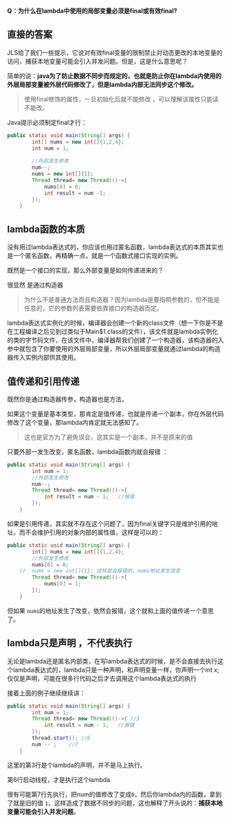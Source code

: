**Q：为什么在lambda中使用的局部变量必须是final或有效final?**

## 直接的答案

JLS给了我们一些提示，它说对有效final变量的限制禁止对动态更改的本地变量的访问，捕获本地变量可能会引入并发问题。但是，这是什么意思呢？

简单的说：**java为了防止数据不同步而规定的，也就是防止你在lambda内使用的外层局部变量被外层代码修改了，但是lambda内部无法同步这个修改。**

> 使用final修饰的属性，一旦初始化后就不能修改 ，可以理解该属性只能读不能改。

Java提示必须制定final才行：

```java
public static void main(String[] args) {
        int[] nums = new int[]{1,2,4};
        int num = 1;
    
        //外部发生修改
        num--;
        nums = new int[]{1};
        Thread thread= new Thread(()->{
            nums[0] = 0;
            int result = num -1;
        });
    }
```



## lambda函数的本质

没有用过lambda表达式的，你应该也用过匿名函数，lambda表达式的本质其实也是一个匿名函数，再精确一点，就是一个函数式接口实现的实例。



既然是一个接口的实现，那么外部变量是如何传递进来的？

很显然 是通过构造器

> 为什么不是普通方法而且构造器？因为lambda是要指明参数的，但不能是任意的，它的参数列表需要依靠接口的构造器而定。

lambda表达式实例化的时候，编译器会创建一个新的class文件（想一下你是不是在工程编译之后见到过类似于Main$1.class的文件），该文件就是lambda实例化的类的字节码文件，在该文件中，编译器帮我们创建了一个构造器，该构造器的入参中就包含了你要使用的外层局部变量，所以外层局部变量就通过lambda的构造器传入实例内部供其使用。



## 值传递和引用传递

既然你是通过构造器传参，构造器也是方法，

如果这个变量是基本类型，那肯定是值传递，也就是传递一个副本，你在外层代码修改了这个变量，那lambda内肯定就无法感知了。

> 这也是官方为了避免误会，这其实是一个副本，并不是原来的值

只要外部一发生改变，匿名函数，lambda函数内就会报错 ：

```java
public static void main(String[] args) {
        int num = 1;
        //外部发生修改
        num--;
        Thread thread= new Thread(()->{
            int result = num - 1;	//报错
        });
    }
```



 如果是引用传递，其实就不存在这个问题了，因为final关键字只是维护引用的地址，而不会维护引用的对象内部的属性值，这样是可以的：

```java
public static void main(String[] args) {
        int[] nums = new int[]{1,2,4};
        //外部发生修改
        nums[0] = 0;
    //	nums = new int[]{1}; 这样是会报错的，nums地址发生改变
        Thread thread= new Thread(()->{
            nums[0] = 1;
        });
    }
```

但如果 `nums`的地址发生了改变，依然会报错，这个就和上面的值传递一个意思了。



## lambda只是声明 ，不代表执行

无论是lambda还是匿名内部类，在写lambda表达式的时候，是不会直接去执行这个lambda表达式的，lambda只是一种声明，和声明变量一样，你声明一个int x;仅仅是声明，可能在很多行代码之后才去调用这个lambda表达式的执行

接着上面的例子继续继续讲：

```java
public static void main(String[] args) {
        int num = 1;
        Thread thread= new Thread(()->{	//3
            int result = num - 1;	//报错
        });
        thread.start();	//6
        num -- ;	//7
    }
```

这里的第3行是个lambda的声明，并不是马上执行。

第6行启动线程，才是执行这个lambda

很有可能第7行先执行，把num的值修改了变成`0`，然后你lambda内的函数，拿到了就是旧的值 `1`，这样造成了数据不同步的问题，这也解释了开头说的：**捕获本地变量可能会引入并发问题**。